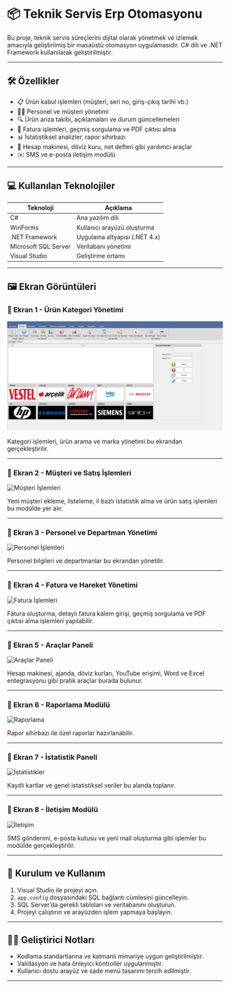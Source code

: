 # 📦 Teknik Servis Erp Otomasyonu

Bu proje, teknik servis süreçlerini dijital olarak yönetmek ve izlemek amacıyla geliştirilmiş bir masaüstü otomasyon uygulamasıdır. C# dili ve .NET Framework kullanılarak geliştirilmiştir.

---

## 🛠 Özellikler

- 📋 Ürün kabul işlemleri (müşteri, seri no, giriş-çıkış tarihi vb.)
- 👨‍🔧 Personel ve müşteri yönetimi
- 🔍 Ürün arıza takibi, açıklamaları ve durum güncellemeleri
- 🧾 Fatura işlemleri, geçmiş sorgulama ve PDF çıktısı alma
- 📊 İstatistiksel analizler, rapor sihirbazı
- 🧰 Hesap makinesi, döviz kuru, not defteri gibi yardımcı araçlar
- ✉️ SMS ve e-posta iletişim modülü

---

## 💻 Kullanılan Teknolojiler

| Teknoloji        | Açıklama                         |
|------------------|----------------------------------|
| C#               | Ana yazılım dili                 |
| WinForms         | Kullanıcı arayüzü oluşturma      |
| .NET Framework   | Uygulama altyapısı (.NET 4.x)    |
| Microsoft SQL Server | Veritabanı yönetimi       |
| Visual Studio    | Geliştirme ortamı                |

---

## 🖼 Ekran Görüntüleri

### 📌 Ekran 1 - Ürün Kategori Yönetimi
![Ürün Kategori Yönetimi](Resimler/1.png)

Kategori işlemleri, ürün arama ve marka yönetimi bu ekrandan gerçekleştirilir.

---

### 📌 Ekran 2 - Müşteri ve Satış İşlemleri
![Müşteri İşlemleri](./2.png)

Yeni müşteri ekleme, listeleme, il bazlı istatistik alma ve ürün satış işlemleri bu modülde yer alır.

---

### 📌 Ekran 3 - Personel ve Departman Yönetimi
![Personel İşlemleri](./3.png)

Personel bilgileri ve departmanlar bu ekrandan yönetilir.

---

### 📌 Ekran 4 - Fatura ve Hareket Yönetimi
![Fatura İşlemleri](./4.png)

Fatura oluşturma, detaylı fatura kalem girişi, geçmiş sorgulama ve PDF çıktısı alma işlemleri yapılabilir.

---

### 📌 Ekran 5 - Araçlar Paneli
![Araçlar Paneli](./5.png)

Hesap makinesi, ajanda, döviz kurları, YouTube erişimi, Word ve Excel entegrasyonu gibi pratik araçlar burada bulunur.

---

### 📌 Ekran 6 - Raporlama Modülü
![Raporlama](./6.png)

Rapor sihirbazı ile özel raporlar hazırlanabilir.

---

### 📌 Ekran 7 - İstatistik Paneli
![İstatistikler](./7.png)

Kayıtlı kartlar ve genel istatistiksel veriler bu alanda toplanır.

---

### 📌 Ekran 8 - İletişim Modülü
![İletişim](./8.png)

SMS gönderimi, e-posta kutusu ve yeni mail oluşturma gibi işlemler bu modülde gerçekleştirilir.

---

## 🚀 Kurulum ve Kullanım

1. Visual Studio ile projeyi açın.
2. `app.config` dosyasındaki SQL bağlantı cümlesini güncelleyin.
3. SQL Server’da gerekli tabloları ve veritabanını oluşturun.
4. Projeyi çalıştırın ve arayüzden işlem yapmaya başlayın.

---

## 👨‍💻 Geliştirici Notları

- Kodlama standartlarına ve katmanlı mimariye uygun geliştirilmiştir.
- Validasyon ve hata önleyici kontroller uygulanmıştır.
- Kullanıcı dostu arayüz ve sade menü tasarımı tercih edilmiştir.

---






